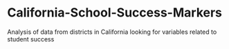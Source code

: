 # California-School-Success-Markers
Analysis of data from districts in California looking for variables related to student success

